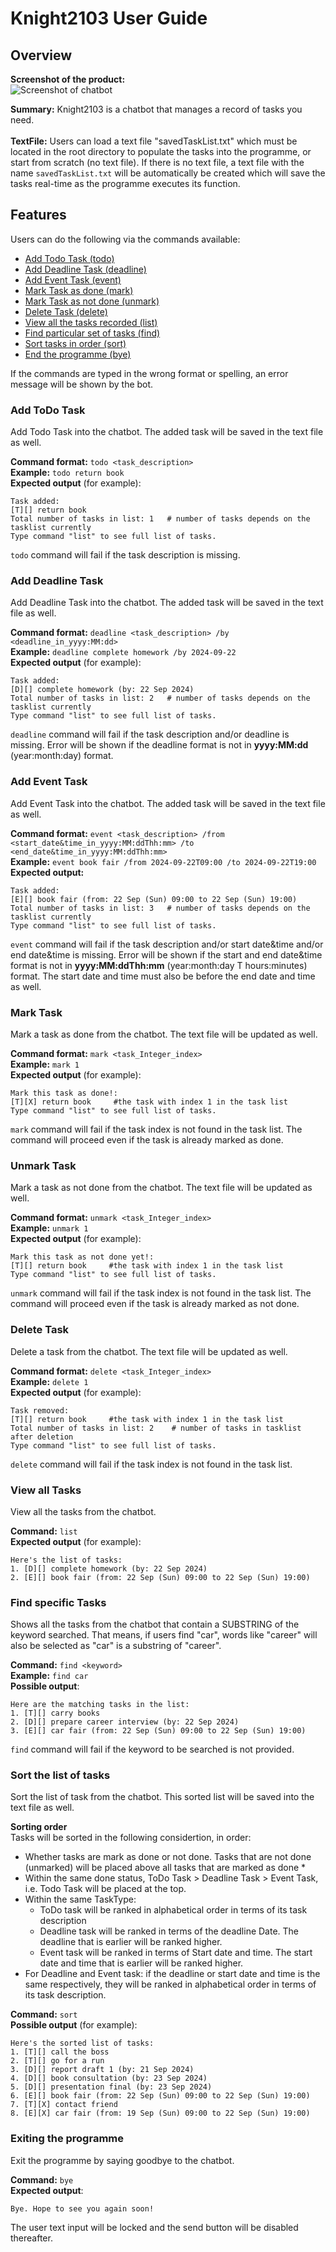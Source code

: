 # Knight2103 User Guide

## Overview
**Screenshot of the product:**<br>
![Screenshot of chatbot](/docs/Ui.png)

**Summary:** Knight2103 is a chatbot that manages a record of tasks you need.  <br><br>
**TextFile:** Users can load a text file "savedTaskList.txt" which must be located in the root directory to populate the tasks into the programme, or start from scratch (no text file). If there is no text file, a text file with the name `savedTaskList.txt` will be automatically be created which will save the tasks real-time as the programme executes its function.

## Features
Users can do the following via the commands available:
* [Add Todo Task (todo)](#add-todo-task)
* [Add Deadline Task (deadline)](#add-deadline-task)
* [Add Event Task (event)](#add-event-task)
* [Mark Task as done (mark)](#mark-task)
* [Mark Task as not done (unmark)](#unmark-task)
* [Delete Task (delete)](#delete-task)
* [View all the tasks recorded (list)](#view-all-tasks)
* [Find particular set of tasks (find)](#find-specific-tasks)
* [Sort tasks in order (sort)](#sort-the-list-of-tasks)
* [End the programme (bye)](#exiting-the-programme)

If the commands are typed in the wrong format or spelling, an error message will be shown by the bot.

### Add ToDo Task
Add Todo Task into the chatbot. The added task will be saved in the text file as well. <br>

**Command format:** `todo <task_description>` <br>
**Example:** `todo return book` <br>
**Expected output** (for example):
```
Task added:
[T][] return book
Total number of tasks in list: 1   # number of tasks depends on the tasklist currently
Type command "list" to see full list of tasks.
```
`todo` command will fail if the task description is missing. <br>

### Add Deadline Task
Add Deadline Task into the chatbot. The added task will be saved in the text file as well. <br>

**Command format:** `deadline <task_description> /by <deadline_in_yyyy:MM:dd>` <br>
**Example:** `deadline complete homework /by 2024-09-22` <br>
**Expected output** (for example):
```
Task added:
[D][] complete homework (by: 22 Sep 2024)
Total number of tasks in list: 2   # number of tasks depends on the tasklist currently
Type command "list" to see full list of tasks.
```
`deadline` command will fail if the task description and/or deadline is missing. Error will be shown if the deadline format is not in **yyyy:MM:dd** (year:month:day) format. <br>


### Add Event Task
Add Event Task into the chatbot. The added task will be saved in the text file as well.<br>

**Command format:** `event <task_description> /from <start_date&time_in_yyyy:MM:ddThh:mm> /to <end_date&time_in_yyyy:MM:ddThh:mm>` <br>
**Example:** `event book fair /from 2024-09-22T09:00 /to 2024-09-22T19:00` <br>
**Expected output:**
```
Task added:
[E][] book fair (from: 22 Sep (Sun) 09:00 to 22 Sep (Sun) 19:00)
Total number of tasks in list: 3   # number of tasks depends on the tasklist currently
Type command "list" to see full list of tasks.
```
`event` command will fail if the task description and/or start date&time and/or end date&time is missing. Error will be shown if the start and end date&time format is not in **yyyy:MM:ddThh:mm** (year:month:day T hours:minutes) format. The start date and time must also be before the end date and time as well.<br>


### Mark Task
Mark a task as done from the chatbot. The text file will be updated as well.<br>

**Command format:** `mark <task_Integer_index>` <br>
**Example:** `mark 1` <br>
**Expected output** (for example):
```
Mark this task as done!:
[T][X] return book     #the task with index 1 in the task list
Type command "list" to see full list of tasks.
```
`mark` command will fail if the task index is not found in the task list. The command will proceed even if the task is already marked as done.

### Unmark Task
Mark a task as not done from the chatbot. The text file will be updated as well.<br>

**Command format:** `unmark <task_Integer_index>` <br>
**Example:** `unmark 1` <br>
**Expected output** (for example):
```
Mark this task as not done yet!:
[T][] return book     #the task with index 1 in the task list
Type command "list" to see full list of tasks.
```
`unmark` command will fail if the task index is not found in the task list. The command will proceed even if the task is already marked as not done.

### Delete Task
Delete a task from the chatbot. The text file will be updated as well.<br>

**Command format:** `delete <task_Integer_index>` <br>
**Example:** `delete 1` <br>
**Expected output** (for example):
```
Task removed:
[T][] return book     #the task with index 1 in the task list
Total number of tasks in list: 2    # number of tasks in tasklist after deletion
Type command "list" to see full list of tasks.
```
`delete` command will fail if the task index is not found in the task list.

### View all Tasks
View all the tasks from the chatbot. <br>

**Command:** `list` <br>
**Expected output** (for example):
```
Here's the list of tasks:
1. [D][] complete homework (by: 22 Sep 2024)
2. [E][] book fair (from: 22 Sep (Sun) 09:00 to 22 Sep (Sun) 19:00)
```


### Find specific Tasks
Shows all the tasks from the chatbot that contain a SUBSTRING of the keyword searched. That means, if users find "car", words like "career" will also be selected as "car" is a substring of "career".<br>

**Command:** `find <keyword>` <br>
**Example:** `find car` <br>
**Possible output**:
```
Here are the matching tasks in the list:
1. [T][] carry books
2. [D][] prepare career interview (by: 22 Sep 2024)
3. [E][] car fair (from: 22 Sep (Sun) 09:00 to 22 Sep (Sun) 19:00)
```
`find` command will fail if the keyword to be searched is not provided.

### Sort the list of tasks
Sort the list of task from the chatbot. This sorted list will be saved into the text file as well. <br>

**Sorting order**<br>
Tasks will be sorted in the following considertion, in order:
* Whether tasks are mark as done or not done. Tasks that are not done (unmarked) will be placed above all tasks that are marked as done *
* Within the same done status, ToDo Task > Deadline Task > Event Task, i.e. Todo Task will be placed at the top. 
* Within the same TaskType:
  * ToDo task will be ranked in alphabetical order in terms of its task description
  * Deadline task will be ranked in terms of the deadline Date. The deadline that is earlier will be ranked higher.
  * Event task will be ranked in terms of Start date and time. The start date and time that is earlier will be ranked higher.
* For Deadline and Event task: if the deadline or start date and time is the same respectively, they will be ranked in alphabetical order in terms of its task description. 

**Command:** `sort` <br>
**Possible output** (for example):
```
Here's the sorted list of tasks:
1. [T][] call the boss
2. [T][] go for a run
3. [D][] report draft 1 (by: 21 Sep 2024)
4. [D][] book consultation (by: 23 Sep 2024)
5. [D][] presentation final (by: 23 Sep 2024)
6. [E][] book fair (from: 22 Sep (Sun) 09:00 to 22 Sep (Sun) 19:00)
7. [T][X] contact friend
8. [E][X] car fair (from: 19 Sep (Sun) 09:00 to 22 Sep (Sun) 19:00)
```

### Exiting the programme
Exit the programme by saying goodbye to the chatbot.<br>

**Command:** `bye` <br>
**Expected output**:
```
Bye. Hope to see you again soon!
```
The user text input will be locked and the send button will be disabled thereafter. 